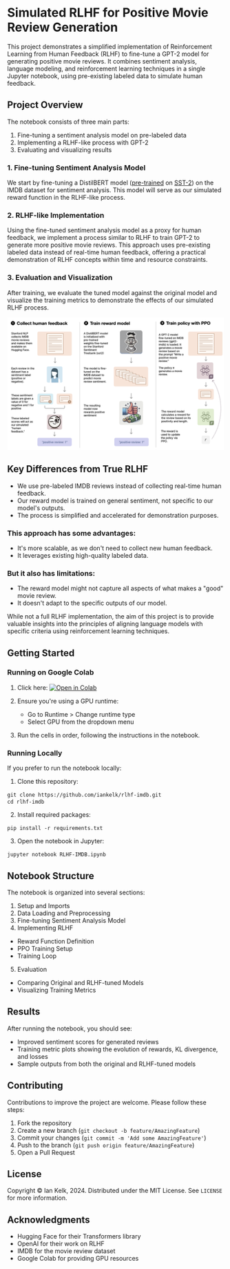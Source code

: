# Simulated RLHF for Positive Movie Review Generation

This project demonstrates a simplified implementation of Reinforcement Learning from Human Feedback (RLHF) to fine-tune a GPT-2 model for generating positive movie reviews. It combines sentiment analysis, language modeling, and reinforcement learning techniques in a single Jupyter notebook, using pre-existing labeled data to simulate human feedback.

## Project Overview

The notebook consists of three main parts:

1. Fine-tuning a sentiment analysis model on pre-labeled data
2. Implementing a RLHF-like process with GPT-2
3. Evaluating and visualizing results

### 1. Fine-tuning Sentiment Analysis Model

We start by fine-tuning a DistilBERT model ([pre-trained](https://huggingface.co/distilbert/distilbert-base-uncased-finetuned-sst-2-english) on [SST-2](https://paperswithcode.com/dataset/sst-2)) on the IMDB dataset for sentiment analysis. This model will serve as our simulated reward function in the RLHF-like process.

### 2. RLHF-like Implementation

Using the fine-tuned sentiment analysis model as a proxy for human feedback, we implement a process similar to RLHF to train GPT-2 to generate more positive movie reviews. This approach uses pre-existing labeled data instead of real-time human feedback, offering a practical demonstration of RLHF concepts within time and resource constraints.

### 3. Evaluation and Visualization

After training, we evaluate the tuned model against the original model and visualize the training metrics to demonstrate the effects of our simulated RLHF process.

![](img/rlhf-imdb.png)

## Key Differences from True RLHF

- We use pre-labeled IMDB reviews instead of collecting real-time human feedback.
- Our reward model is trained on general sentiment, not specific to our model's outputs.
- The process is simplified and accelerated for demonstration purposes.

### This approach has some advantages:

- It's more scalable, as we don't need to collect new human feedback.
- It leverages existing high-quality labeled data.

### But it also has limitations:

- The reward model might not capture all aspects of what makes a "good" movie review.
- It doesn't adapt to the specific outputs of our model.

While not a full RLHF implementation, the aim of this project is to provide valuable insights into the principles of aligning language models with specific criteria using reinforcement learning techniques.

## Getting Started

### Running on Google Colab

1. Click here: [![Open in Colab](https://colab.research.google.com/assets/colab-badge.svg)](https://colab.research.google.com/github/iankelk/rlhf-imdb/blob/main/RLHF-IMDB.ipynb)

2. Ensure you're using a GPU runtime:
   - Go to Runtime > Change runtime type
   - Select GPU from the dropdown menu

3. Run the cells in order, following the instructions in the notebook.

### Running Locally

If you prefer to run the notebook locally:

1. Clone this repository:
```
git clone https://github.com/iankelk/rlhf-imdb.git
cd rlhf-imdb
```
2. Install required packages:
```
pip install -r requirements.txt
```
3. Open the notebook in Jupyter:
```
jupyter notebook RLHF-IMDB.ipynb
```

## Notebook Structure

The notebook is organized into several sections:

1. Setup and Imports
2. Data Loading and Preprocessing
3. Fine-tuning Sentiment Analysis Model
4. Implementing RLHF
- Reward Function Definition
- PPO Training Setup
- Training Loop
5. Evaluation
- Comparing Original and RLHF-tuned Models
- Visualizing Training Metrics

## Results

After running the notebook, you should see:
- Improved sentiment scores for generated reviews
- Training metric plots showing the evolution of rewards, KL divergence, and losses
- Sample outputs from both the original and RLHF-tuned models

## Contributing

Contributions to improve the project are welcome. Please follow these steps:

1. Fork the repository
2. Create a new branch (`git checkout -b feature/AmazingFeature`)
3. Commit your changes (`git commit -m 'Add some AmazingFeature'`)
4. Push to the branch (`git push origin feature/AmazingFeature`)
5. Open a Pull Request

## License

Copyright © Ian Kelk, 2024. Distributed under the MIT License. See `LICENSE` for more information.

## Acknowledgments

- Hugging Face for their Transformers library
- OpenAI for their work on RLHF
- IMDB for the movie review dataset
- Google Colab for providing GPU resources